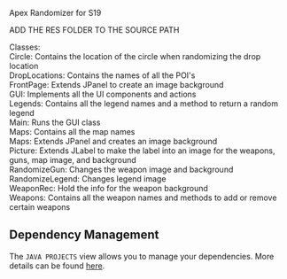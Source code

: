 Apex Randomizer for S19 <br>

ADD THE RES FOLDER TO THE SOURCE PATH <br>


Classes:<br>
Circle: Contains the location of the circle when randomizing the drop location <br>
DropLocations: Contains the names of all the POI's <br>
FrontPage: Extends JPanel to create an image background <br>
GUI: Implements all the UI components and actions<br>
Legends: Contains all the legend names and a method to return a random legend<br>
Main: Runs the GUI class<br>
Maps: Contains all the map names<br>
Maps: Extends JPanel and creates an image background<br>
Picture: Extends JLabel to make the label into an image for the weapons, guns, map image, and background<br>
RandomizeGun: Changes the weapon image and background <br>
RandomizeLegend: Changes legend image<br>
WeaponRec: Hold the info for the weapon background<br>
Weapons: Contains all the weapon names and methods to add or remove certain weapons<br>

## Dependency Management

The `JAVA PROJECTS` view allows you to manage your dependencies. More details can be found [here](https://github.com/microsoft/vscode-java-dependency#manage-dependencies).
